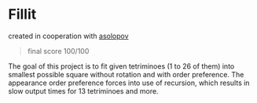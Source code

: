 # Fillit
created in cooperation with [asolopov](https://github.com/Crowbcat)

> final score 100/100

The goal of this project is to fit given tetriminoes (1 to 26 of them) into smallest possible square without rotation and with order preference. The appearance order preference forces into use of recursion, which results in slow output times for 13 tetriminoes and more.